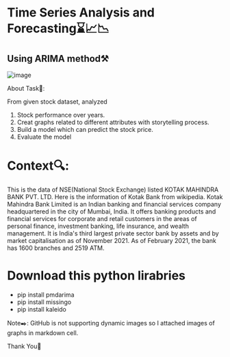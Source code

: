 # Time Series Analysis and Forecasting⌛📈📉
## Using ARIMA method⚒️

![image](https://github.com/user-attachments/assets/12066db6-fda6-4aaa-b7aa-8dab79fda6da)

About Task📜:

From given stock dataset, analyzed

1. Stock performance over years.
2. Creat graphs related to different attributes with storytelling process.
3. Build a model which can predict the stock price.
4. Evaluate the model

# Context🔍:

This is the data of NSE(National Stock Exchange) listed KOTAK MAHINDRA BANK PVT. LTD. Here is the information of Kotak Bank from wikipedia. Kotak Mahindra Bank Limited is an Indian banking and financial services company headquartered in the city of Mumbai, India. It offers banking products and financial services for corporate and retail customers in the areas of personal finance, investment banking, life insurance, and wealth management. It is India's third largest private sector bank by assets and by market capitalisation as of November 2021. As of February 2021, the bank has 1600 branches and 2519 ATM.

# Download this python lirabries
- pip install pmdarima
- pip install missingo
- pip install kaleido

Note✒️: GitHub is not supporting dynamic images so I attached images of graphs in markdown cell.

Thank You🤝
